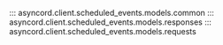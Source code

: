 ::: asyncord.client.scheduled_events.models.common
::: asyncord.client.scheduled_events.models.responses
::: asyncord.client.scheduled_events.models.requests